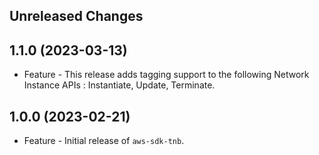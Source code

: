 Unreleased Changes
------------------

1.1.0 (2023-03-13)
------------------

* Feature - This release adds tagging support to the following Network Instance APIs : Instantiate, Update, Terminate.

1.0.0 (2023-02-21)
------------------

* Feature - Initial release of `aws-sdk-tnb`.

